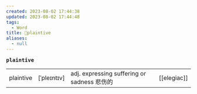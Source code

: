 ```yaml
---
created: 2023-08-02 17:44:38
updated: 2023-08-02 17:44:48
tags:
  - Word
title: 📖plaintive
aliases:
  - null
---
```


<pre><strong>plaintive</strong></pre>
|   |   |   |   |
|---|---|---|---|
|plaintive|[ˈpleɪntɪv]|adj. expressing suffering or sadness 悲伤的|[[elegiac]]|